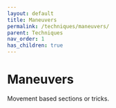 ```yaml
---
layout: default
title: Maneuvers 
permalink: /techniques/maneuvers/
parent: Techniques
nav_order: 1
has_children: true
---
```

# Maneuvers

Movement based sections or tricks.
